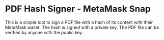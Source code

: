 # PDF Hash Signer - MetaMask Snap
This is a simple tool to sign a PDF file with a hash of its content with their MetaMask wallet. The hash is signed with a private key. The PDF file can be verified by anyone with the public key.
